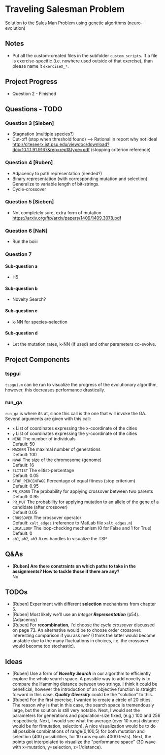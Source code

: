 # Traveling Salesman Problem
 Solution to the Sales Man Problem using genetic algorithms (neuro-evolution)



## Notes

* Put all the custom-created files in the subfolder `custom_scripts`. If a file is exercise-specific (i.e. nowhere used outside of that exercise), than please name it `exerciseX_*`.



## Project Progress

* Question 2 - Finished



## Questions - TODO

### Question 3 [Sieben]

* Stagnation (multiple species?)
* Cut-off (stop when threshold found) --> Rational in report why not ideal
http://citeseerx.ist.psu.edu/viewdoc/download?doi=10.1.1.91.9167&rep=rep1&type=pdf (stopping criterion reference)

### Question 4 [Ruben]

* Adjacency to path representation (needed?)
* Binary representation (with corresponding mutation and selection). Generalize to variable length of bit-strings.
* Cycle-crossover

### Question 5 [Sieben]

* Not completely sure, extra form of mutation <br>
   https://arxiv.org/ftp/arxiv/papers/1409/1409.3078.pdf 

### Question 6 [NaN]

* Run the boiii

### Question 7

#### Sub-question a

* H5 

#### Sub-question b

* Novelty Search?

#### Sub-question c

* k-NN for species-selection

#### Sub-question d

* Let the mutation rates, k-NN (if used) and other parameters co-evolve.



## Project Components

### tspgui

`tspgui.m` can be run to visualize the progress of the evolutionary algorithm, however, this decreases performance drastically.

### run_ga

`run_ga` is where its at, since this call is the one that will invoke the GA. Several arguments are given with this call:

* `x` List of coordinates expressing the x-coordinate of the cities 
* `y` List of coordinates expressing the y-coordinate of the cities
* `NIND` The number of individuals<br> Default: 50
* `MAXGEN` The maximal number of generations <br> Default: 100
* `NVAR` The size of the chromosome (genome) <br> Default: 16
* `ELITIST` The elitist-percentage <br> Default: 0.05
* `STOP_PERCENTAGE` Percentage of equal fitness (stop criterium) <br> Default: 0.95
* `PR_CROSS` The probability for applying crossover between two parents <br> Default: 0.95
* `PR_MUT` The probability for applying mutation to an allele of the gene of a candidate (after crossover) <br> Default 0.05
* `CROSSOVER` The crossover operator <br> Default: `xalt_edges` (reference to MatLab file `xalt_edges.m`)
* `LOCALLOOP` The loop-checking mechanism (0 for False and 1 for True) <br> Default: 0
* `ah1`, `ah2`, `ah3` Axes handles to visualize the TSP



## Q&As

* **[Ruben] Are there constraints on which paths to take in the assignments? How to tackle those if there are any?** <br> No.



## TODOs

* [Ruben] Experiment with different **selection** mechanisms from chapter 5.
* [Ruben] Most likely we'll use an *Integer **Representation*** (p54). (Adjacency)
* [Ruben] For **recombination**, I'd choose the *cycle crossover* discussed on page 73. An alternative would be to choose order crossover. Interesting comparison if you ask me? (I think the latter would become unstable due to the many fluctuations in choices, i.e. the crossover would become too stochastic).



## Ideas

* [Ruben] Use a form of ***Novelty Search*** in our algorithm to efficiently explore the whole search space. A possible way to add novelty is to compare the Hamming distance between two strings. I think it could be beneficial, however the introduction of an objective function is straight forward in this case. ***Quality Diversity*** could be the "solution" to this. 
* [Ruben] For the first exercise, I wanted to create a circle of 20 cities. The reason why is that in this case, the search space is tremendously large, but the solution is still very notable. Next, I would set the parameters for generations and population-size fixed, (e.g.) 100 and 256 respectively. Next, I would see what the average (over 10 runs) distance would be for f(mutation, selection). A nice visualization would be to do all possible combinations of range(0,100,5) for both mutation and selection (400 possibilities, for 10 runs equals 4000 tests). Next, the points got interpolated to visualize the "performance space" (3D wave with x=mutation, y=selection, z=1/distance).